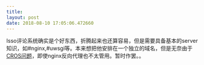 ```yaml
---
title: 
layout: post
date: 2018-08-10 17:05:06.472660
---
```


Isso评论系统确实是个好东西，折腾起来也还算容易，但是需要具备基本的server知识，如#nginx,#uwsgi等。本来想把他安排在一个独立的域名，但是无奈由于[CROS问题](https://github.com/posativ/isso/issues/347)，即使nginx反向代理也不太管用。暂时作罢。。
